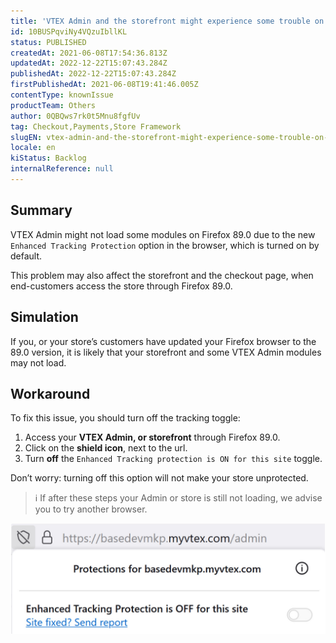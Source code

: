 ```yaml
---
title: 'VTEX Admin and the storefront might experience some trouble on Firefox 89.0'
id: 10BUSPqviNy4VQzuIbllKL
status: PUBLISHED
createdAt: 2021-06-08T17:54:36.813Z
updatedAt: 2022-12-22T15:07:43.284Z
publishedAt: 2022-12-22T15:07:43.284Z
firstPublishedAt: 2021-06-08T19:41:46.005Z
contentType: knownIssue
productTeam: Others
author: 0QBQws7rk0t5Mnu8fgfUv
tag: Checkout,Payments,Store Framework
slugEN: vtex-admin-and-the-storefront-might-experience-some-trouble-on-firefox-89-0
locale: en
kiStatus: Backlog
internalReference: null
---
```


## Summary

VTEX Admin might not load some modules on Firefox 89.0 due to the new `Enhanced Tracking Protection` option in the browser, which is turned on by default. 

This problem may also affect the storefront and the checkout page, when end-customers access the store through Firefox 89.0.


## Simulation

If you, or your store’s customers have updated your Firefox browser to the 89.0 version, it is likely that your storefront and some VTEX Admin modules may not load. 


## Workaround

To fix this issue, you should turn off the tracking toggle: 

1. Access your **VTEX Admin, or storefront** through Firefox 89.0.  
2. Click on the **shield icon**, next to the url.   
3. Turn **off** the `Enhanced Tracking protection is ON for this site` toggle.   

Don’t worry: turning off this option will not make your store unprotected.

>ℹ️ If after these steps your Admin or store is still not loading, we advise you to try another browser.

![Firefox bug EN](https://raw.githubusercontent.com/vtexdocs/known-issues/refs/heads/main/docs/en/known-issues/Others/vtex-admin-and-the-storefront-might-experience-some-trouble-on-firefox-89-0_1.jpg)


